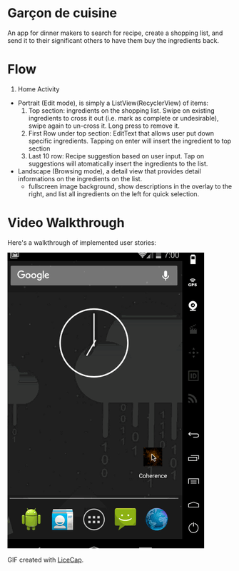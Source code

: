 # Garçon de cuisine

An app for dinner makers to search for recipe, create a shopping list, and send it to their significant others to have them buy the ingredients back.

# Flow

1. Home Activity
  * Portrait (Edit mode), is simply a ListView(RecyclerView) of items:
    1. Top section: ingredients on the shopping list. Swipe on existing ingredients to cross it out (i.e. mark as complete or undesirable), swipe again to un-cross it. Long press to remove it.
    2. First Row under top section: EditText that allows user put down specific ingredients. Tapping on enter will insert the ingredient to top section
    3. Last 10 row: Recipe suggestion based on user input. Tap on suggestions will atomatically insert the ingredients to the list.
  * Landscape (Browsing mode), a detail view that provides detail informations on the ingredients on the list.
    * fullscreen image background, show descriptions in the overlay to the right, and list all ingredients on the left for quick selection.
  
# Video Walkthrough

Here's a walkthrough of implemented user stories:

![Video Walkthrough](coherence.gif)

GIF created with [LiceCap](http://www.cockos.com/licecap/).
